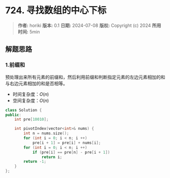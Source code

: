 # 724. 寻找数组的中心下标

> **作者:** horiki
> **版本:** 0.1
> **日期:** 2024-07-08
> **版权:** Copyright (c) 2024
> **所用时间:** 5min

## 解题思路
### 1.前缀和

预处理出来所有元素的前缀和，然后利用前缀和判断指定元素的左边元素相加的和与右边元素相加的和是否相等。

- 时间复杂度：$O(n)$
- 空间复杂度：$O(n)$

```C++
class Solution {
public:
    int pre[10010];

    int pivotIndex(vector<int>& nums) {
        int n = nums.size();
        for (int i = 0; i < n; i ++)
            pre[i + 1] = pre[i] + nums[i];
        for (int i = 0; i < n; i ++)
            if (pre[i] == pre[n] - pre[i + 1])
                return i;
        return -1;
    }
};
```